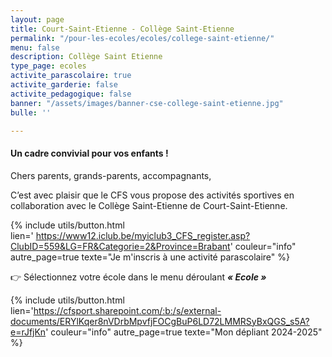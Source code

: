 ```yaml
---
layout: page
title: Court-Saint-Etienne - Collège Saint-Etienne
permalink: "/pour-les-ecoles/ecoles/college-saint-etienne/"
menu: false
description: Collège Saint Etienne
type_page: ecoles
activite_parascolaire: true
activite_garderie: false
activite_pedagogique: false
banner: "/assets/images/banner-cse-college-saint-etienne.jpg"
bulle: ''

---
```

#### **Un cadre convivial pour vos enfants !**

Chers parents, grands-parents, accompagnants,

C’est avec plaisir que le CFS vous propose des activités sportives en collaboration avec le Collège Saint-Etienne de Court-Saint-Etienne.

{% include utils/button.html  
lien=' https://www12.iclub.be/myiclub3_CFS_register.asp?ClubID=559&LG=FR&Categorie=2&Province=Brabant' couleur="info" autre_page=true texte="Je m'inscris à une activité parascolaire" %}

👉 Sélectionnez votre école dans le menu déroulant **_« Ecole »_**

{% include utils/button.html lien='https://cfsport.sharepoint.com/:b:/s/external-documents/ERYlKqer8nVDrbMpvfjFOCgBuP6LD72LMMRSyBxQGS_s5A?e=rJfjKn' couleur="info" autre_page=true texte="Mon dépliant 2024-2025" %}
